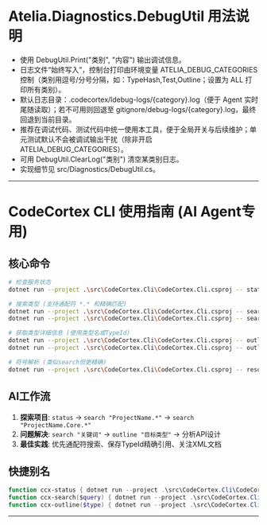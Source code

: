 # Atelia.Diagnostics.DebugUtil 用法说明
- 使用 DebugUtil.Print("类别", "内容") 输出调试信息。
- 日志文件“始终写入”，控制台打印由环境变量 ATELIA_DEBUG_CATEGORIES 控制（类别用逗号/分号分隔，如：TypeHash,Test,Outline；设置为 ALL 打印所有类别）。
- 默认日志目录：.codecortex/ldebug-logs/{category}.log（便于 Agent 实时尾随读取）；若不可用则回退至 gitignore/debug-logs/{category}.log，最终回退到当前目录。
- 推荐在调试代码、测试代码中统一使用本工具，便于全局开关与后续维护；单元测试默认不会被调试输出干扰（除非开启 ATELIA_DEBUG_CATEGORIES）。
- 可用 DebugUtil.ClearLog("类别") 清空某类别日志。
- 实现细节见 src/Diagnostics/DebugUtil.cs。

---

# CodeCortex CLI 使用指南 (AI Agent专用)

## 核心命令
```bash
# 检查服务状态
dotnet run --project .\src\CodeCortex.Cli\CodeCortex.Cli.csproj -- status

# 搜索类型 (支持通配符 *.* 和精确匹配)
dotnet run --project .\src\CodeCortex.Cli\CodeCortex.Cli.csproj -- search "Atelia.*"
dotnet run --project .\src\CodeCortex.Cli\CodeCortex.Cli.csproj -- search "Writer"

# 获取类型详细信息 (使用类型名或TypeId)
dotnet run --project .\src\CodeCortex.Cli\CodeCortex.Cli.csproj -- outline "IndentationHelper"
dotnet run --project .\src\CodeCortex.Cli\CodeCortex.Cli.csproj -- outline "T_NQUKU4SA"

# 符号解析 (类似search但更精确)
dotnet run --project .\src\CodeCortex.Cli\CodeCortex.Cli.csproj -- resolve "TypeName"
```

## AI工作流
1. **探索项目**: `status` → `search "ProjectName.*"` → `search "ProjectName.Core.*"`
2. **问题解决**: `search "关键词"` → `outline "目标类型"` → 分析API设计
3. **最佳实践**: 优先通配符搜索、保存TypeId精确引用、关注XML文档

## 快捷别名
```powershell
function ccx-status { dotnet run --project .\src\CodeCortex.Cli\CodeCortex.Cli.csproj -- status }
function ccx-search($query) { dotnet run --project .\src\CodeCortex.Cli\CodeCortex.Cli.csproj -- search $query }
function ccx-outline($type) { dotnet run --project .\src\CodeCortex.Cli\CodeCortex.Cli.csproj -- outline $type }
```

---
